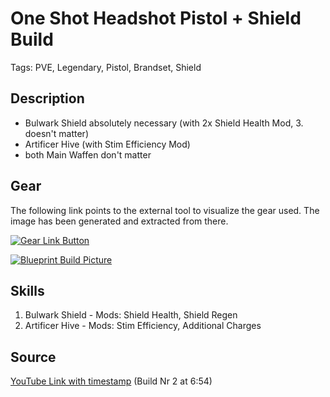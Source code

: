 # One Shot Headshot Pistol + Shield Build

Tags: PVE, Legendary, Pistol, Brandset, Shield

## Description

* Bulwark Shield absolutely necessary (with 2x Shield Health Mod, 3. doesn't matter)
* Artificer Hive (with Stim Efficiency Mod)
* both Main Waffen don't matter

## Gear

The following link points to the external tool to visualize the gear used.
The image has been generated and extracted from there.

[![Gear Link Button]({{site.baseurl}}/assets/images/gear-button.png)](https://mxswat.github.io/mx-division-builds/#/IwBgtMDsYEwbZxMYgXAFgGwvMMBmCYQ5JDOdBPOUUnDPYSyvO01GAVgRZz7JgtCvNvVHi0E8alB5mhYMAAcEGI2ABOVWwxA)

[![Blueprint Build Picture]({{site.baseurl}}/assets/images/One-Shot-Headshot-Pistol-Shield-Build.png)]({{site.baseurl}}/assets/images/One-Shot-Headshot-Pistol-Shield-Build.png)

## Skills

1. Bulwark Shield - Mods: Shield Health, Shield Regen
2. Artificer Hive - Mods: Stim Efficiency, Additional Charges

## Source

[YouTube Link with timestamp](https://youtu.be/rw21bF9arqE?t=414) (Build Nr 2 at 6:54)
